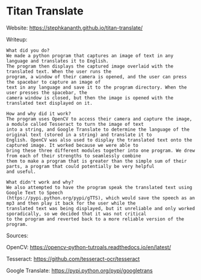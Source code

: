 # Titan Translate
Website: https://stephkananth.github.io/titan-translate/

Writeup:

    What did you do?
    We made a python program that captures an image of text in any language and translates it to English.
    The program then displays the captured image overlaid with the translated text. When the user runs the
    program, a window of their camera is opened, and the user can press the spacebar to capture an image of
    text in any language and save it to the program directory. When the user presses the spacebar, the
    camera window is closed, but then the image is opened with the translated text displayed on it.
    
    How and why did it work?
    The program uses OpenCV to access their camera and capture the image, a module called Tesseract to turn the image of text 
    into a string, and Google Translate to determine the language of the original text (stored in a string) and translate it to 
    English. OpenCV was also used to display the translated text onto the captured image. It worked because we were able to 
    bring these three different modules together into one program. We drew from each of their strengths to seamlessly combine 
    them to make a program that is greater than the simple sum of their parts, a program that could potentially be very helpful 
    and useful.

    What didn't work and why?
    We also attempted to have the program speak the translated text using Google Text to Speech
    (https://pypi.python.org/pypi/gTTS), which would save the speech as an mp3 and then play it back for the user while the 
    translated text was being displayed, but it unreliable and only worked sporadically, so we decided that it was not critical 
    to the program and reverted back to a more reliable version of the program.

Sources:

OpenCV: https://opencv-python-tutroals.readthedocs.io/en/latest/

Tesseract: https://github.com/tesseract-ocr/tesseract

Google Translate: https://pypi.python.org/pypi/googletrans

